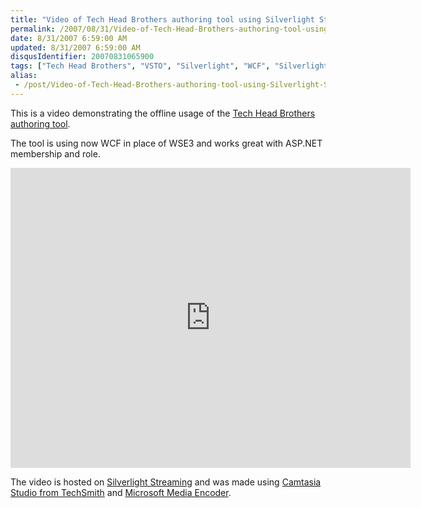 ```yaml
---
title: "Video of Tech Head Brothers authoring tool using Silverlight Streaming"
permalink: /2007/08/31/Video-of-Tech-Head-Brothers-authoring-tool-using-Silverlight-Streaming/
date: 8/31/2007 6:59:00 AM
updated: 8/31/2007 6:59:00 AM
disqusIdentifier: 20070831065900
tags: ["Tech Head Brothers", "VSTO", "Silverlight", "WCF", "Silverlight Streaming"]
alias:
 - /post/Video-of-Tech-Head-Brothers-authoring-tool-using-Silverlight-Streaming.aspx/index.html
---
```

This is a video demonstrating the offline usage of the [Tech Head Brothers authoring tool](http://www.codeplex.com/THBAuthoring).

The tool is using now WCF in place of WSE3 and works great with ASP.NET membership and role.
<!-- more -->

<iframe src="http://silverlight.services.live.com/invoke/4065/demoTHBAuthoring/iframe.html" frameborder="0" width="640" scrolling="no" height="480" mce_src="http://silverlight.services.live.com/invoke/4065/demoTHBAuthoring/iframe.html"></iframe>

The video is hosted on [Silverlight Streaming](https://silverlight.live.com/) and was made using [Camtasia Studio from TechSmith](http://www.techsmith.com/camtasia.asp) and [Microsoft Media Encoder](http://www.microsoft.com/expression/products/overview.aspx?key=encoder).
